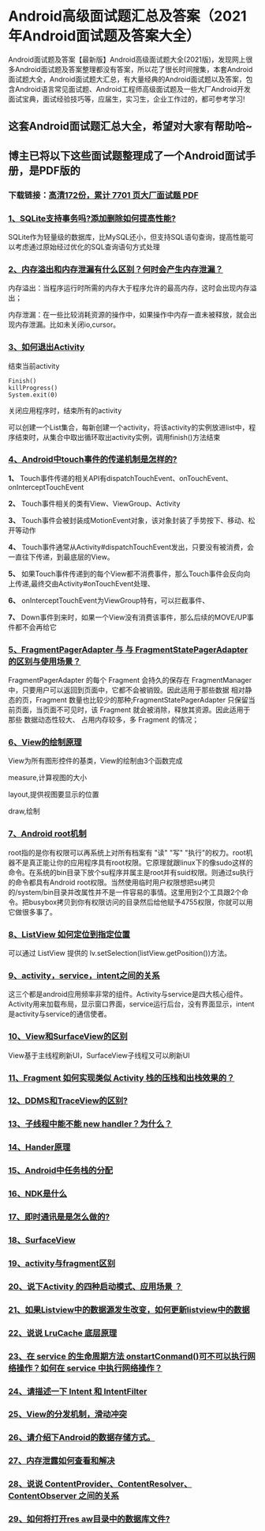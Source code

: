 # Android高级面试题汇总及答案（2021年Android面试题及答案大全）

Android面试题及答案【最新版】Android高级面试题大全(2021版)，发现网上很多Android面试题及答案整理都没有答案，所以花了很长时间搜集，本套Android面试题大全，Android面试题大汇总，有大量经典的Android面试题以及答案，包含Android语言常见面试题、Android工程师高级面试题及一些大厂Android开发面试宝典，面试经验技巧等，应届生，实习生，企业工作过的，都可参考学习!

## 这套Android面试题汇总大全，希望对大家有帮助哈~ 

## 博主已将以下这些面试题整理成了一个Android面试手册，是PDF版的

### 下载链接：[高清172份，累计 7701 页大厂面试题  PDF](https://github.com/javatechnorth/javanorth-itbooks/blob/master/docs/index.md)


### [1、SQLite支持事务吗?添加删除如何提高性能?](https://gitee.com/souyunku/NewDevBooks/blob/master/docs/Android/Android高级面试题汇总及答案（2021年Android面试题及答案大全）.md#1sqlite支持事务吗添加删除如何提高性能)  


SQLite作为轻量级的数据库，比MySQL还小，但支持SQL语句查询，提高性能可以考虑通过原始经过优化的SQL查询语句方式处理


### [2、内存溢出和内存泄漏有什么区别？何时会产生内存泄漏？](https://gitee.com/souyunku/NewDevBooks/blob/master/docs/Android/Android高级面试题汇总及答案（2021年Android面试题及答案大全）.md#2内存溢出和内存泄漏有什么区别何时会产生内存泄漏)  


内存溢出：当程序运行时所需的内存大于程序允许的最高内存，这时会出现内存溢出；

内存泄漏：在一些比较消耗资源的操作中，如果操作中内存一直未被释放，就会出现内存泄漏。比如未关闭io,cursor。


### [3、如何退出Activity](https://gitee.com/souyunku/NewDevBooks/blob/master/docs/Android/Android高级面试题汇总及答案（2021年Android面试题及答案大全）.md#3如何退出activity)  


结束当前activity

```
Finish()
killProgress()
System.exit(0)
```

关闭应用程序时，结束所有的activity

可以创建一个List集合，每新创建一个activity，将该activity的实例放进list中，程序结束时，从集合中取出循环取出activity实例，调用finish()方法结束


### [4、Android中touch事件的传递机制是怎样的?](https://gitee.com/souyunku/NewDevBooks/blob/master/docs/Android/Android高级面试题汇总及答案（2021年Android面试题及答案大全）.md#4android中touch事件的传递机制是怎样的)  


**1、** Touch事件传递的相关API有dispatchTouchEvent、onTouchEvent、onInterceptTouchEvent

**2、** Touch事件相关的类有View、ViewGroup、Activity

**3、** Touch事件会被封装成MotionEvent对象，该对象封装了手势按下、移动、松开等动作

**4、** Touch事件通常从Activity#dispatchTouchEvent发出，只要没有被消费，会一直往下传递，到最底层的View。

**5、** 如果Touch事件传递到的每个View都不消费事件，那么Touch事件会反向向上传递,最终交由Activity#onTouchEvent处理、

**6、** onInterceptTouchEvent为ViewGroup特有，可以拦截事件、

**7、** Down事件到来时，如果一个View没有消费该事件，那么后续的MOVE/UP事件都不会再给它


### [5、FragmentPagerAdapter 与 与 FragmentStatePagerAdapter 的区别与使用场景？](https://gitee.com/souyunku/NewDevBooks/blob/master/docs/Android/Android高级面试题汇总及答案（2021年Android面试题及答案大全）.md#5fragmentpageradapter-与-与-fragmentstatepageradapter-的区别与使用场景)  


FragmentPagerAdapter 的每个 Fragment 会持久的保存在 FragmentManager 中，只要用户可以返回到页面中，它都不会被销毁。因此适用于那些数据 相对静态的页，Fragment 数量也比较少的那种;FragmentStatePagerAdapter 只保留当前页面，当页面不可见时，该 Fragment 就会被消除，释放其资源。因此适用于那些 数据动态性较大、 占用内存较多，多 Fragment 的情况；


### [6、View的绘制原理](https://gitee.com/souyunku/NewDevBooks/blob/master/docs/Android/Android高级面试题汇总及答案（2021年Android面试题及答案大全）.md#6view的绘制原理)  


View为所有图形控件的基类，View的绘制由3个函数完成

measure,计算视图的大小

layout,提供视图要显示的位置

draw,绘制


### [7、Android root机制](https://gitee.com/souyunku/NewDevBooks/blob/master/docs/Android/Android高级面试题汇总及答案（2021年Android面试题及答案大全）.md#7android-root机制)  


root指的是你有权限可以再系统上对所有档案有 "读" "写" "执行"的权力。root机器不是真正能让你的应用程序具有root权限。它原理就跟linux下的像sudo这样的命令。在系统的bin目录下放个su程序并属主是root并有suid权限。则通过su执行的命令都具有Android root权限。当然使用临时用户权限想把su拷贝的/system/bin目录并改属性并不是一件容易的事情。这里用到2个工具跟2个命令。把busybox拷贝到你有权限访问的目录然后给他赋予4755权限，你就可以用它做很多事了。


### [8、ListView 如何定位到指定位置](https://gitee.com/souyunku/NewDevBooks/blob/master/docs/Android/Android高级面试题汇总及答案（2021年Android面试题及答案大全）.md#8listview-如何定位到指定位置)  


可以通过 ListView 提供的 lv.setSelection(listView.getPosition())方法。



### [9、activity，service，intent之间的关系](https://gitee.com/souyunku/NewDevBooks/blob/master/docs/Android/Android高级面试题汇总及答案（2021年Android面试题及答案大全）.md#9activityserviceintent之间的关系)  


这三个都是android应用频率非常的组件。Activity与service是四大核心组件。Activity用来加载布局，显示窗口界面，service运行后台，没有界面显示，intent是activity与service的通信使者。


### [10、View和SurfaceView的区别](https://gitee.com/souyunku/NewDevBooks/blob/master/docs/Android/Android高级面试题汇总及答案（2021年Android面试题及答案大全）.md#10view和surfaceview的区别)  


View基于主线程刷新UI，SurfaceView子线程又可以刷新UI


### [11、Fragment 如何实现类似 Activity 栈的压栈和出栈效果的？](https://gitee.com/souyunku/NewDevBooks/blob/master/docs/Android/Android高级面试题汇总及答案（2021年Android面试题及答案大全）.md#11fragment-如何实现类似-activity-栈的压栈和出栈效果的)  

### [12、DDMS和TraceView的区别?](https://gitee.com/souyunku/NewDevBooks/blob/master/docs/Android/Android高级面试题汇总及答案（2021年Android面试题及答案大全）.md#12ddms和traceview的区别)  

### [13、子线程中能不能 new handler？为什么？](https://gitee.com/souyunku/NewDevBooks/blob/master/docs/Android/Android高级面试题汇总及答案（2021年Android面试题及答案大全）.md#13子线程中能不能-new-handler为什么)  

### [14、Hander原理](https://gitee.com/souyunku/NewDevBooks/blob/master/docs/Android/Android高级面试题汇总及答案（2021年Android面试题及答案大全）.md#14hander原理)  

### [15、Android中任务栈的分配](https://gitee.com/souyunku/NewDevBooks/blob/master/docs/Android/Android高级面试题汇总及答案（2021年Android面试题及答案大全）.md#15android中任务栈的分配)  

### [16、NDK是什么](https://gitee.com/souyunku/NewDevBooks/blob/master/docs/Android/Android高级面试题汇总及答案（2021年Android面试题及答案大全）.md#16ndk是什么)  

### [17、即时通讯是是怎么做的?](https://gitee.com/souyunku/NewDevBooks/blob/master/docs/Android/Android高级面试题汇总及答案（2021年Android面试题及答案大全）.md#17即时通讯是是怎么做的)  

### [18、SurfaceView](https://gitee.com/souyunku/NewDevBooks/blob/master/docs/Android/Android高级面试题汇总及答案（2021年Android面试题及答案大全）.md#18surfaceview)  

### [19、activity与fragment区别](https://gitee.com/souyunku/NewDevBooks/blob/master/docs/Android/Android高级面试题汇总及答案（2021年Android面试题及答案大全）.md#19activity与fragment区别)  

### [20、说下Activity 的四种启动模式、应用场景 ？](https://gitee.com/souyunku/NewDevBooks/blob/master/docs/Android/Android高级面试题汇总及答案（2021年Android面试题及答案大全）.md#20说下activity-的四种启动模式应用场景-)  

### [21、如果Listview中的数据源发生改变，如何更新listview中的数据](https://gitee.com/souyunku/NewDevBooks/blob/master/docs/Android/Android高级面试题汇总及答案（2021年Android面试题及答案大全）.md#21如果listview中的数据源发生改变如何更新listview中的数据)  

### [22、说说 LruCache 底层原理](https://gitee.com/souyunku/NewDevBooks/blob/master/docs/Android/Android高级面试题汇总及答案（2021年Android面试题及答案大全）.md#22说说-lrucache-底层原理)  

### [23、在 service 的生命周期方法 onstartConmand()可不可以执行网络操作？如何在 service 中执行网络操作？](https://gitee.com/souyunku/NewDevBooks/blob/master/docs/Android/Android高级面试题汇总及答案（2021年Android面试题及答案大全）.md#23在-service-的生命周期方法-onstartconmand可不可以执行网络操作如何在-service-中执行网络操作)  

### [24、请描述一下 Intent 和 IntentFilter](https://gitee.com/souyunku/NewDevBooks/blob/master/docs/Android/Android高级面试题汇总及答案（2021年Android面试题及答案大全）.md#24请描述一下-intent-和-intentfilter)  

### [25、View的分发机制，滑动冲突](https://gitee.com/souyunku/NewDevBooks/blob/master/docs/Android/Android高级面试题汇总及答案（2021年Android面试题及答案大全）.md#25view的分发机制滑动冲突)  

### [26、请介绍下Android的数据存储方式。](https://gitee.com/souyunku/NewDevBooks/blob/master/docs/Android/Android高级面试题汇总及答案（2021年Android面试题及答案大全）.md#26请介绍下android的数据存储方式。)  

### [27、内存泄露如何查看和解决](https://gitee.com/souyunku/NewDevBooks/blob/master/docs/Android/Android高级面试题汇总及答案（2021年Android面试题及答案大全）.md#27内存泄露如何查看和解决)  

### [28、说说 ContentProvider、ContentResolver、ContentObserver 之间的关系](https://gitee.com/souyunku/NewDevBooks/blob/master/docs/Android/Android高级面试题汇总及答案（2021年Android面试题及答案大全）.md#28说说-contentprovidercontentresolvercontentobserver-之间的关系)  

### [29、如何将打开res aw目录中的数据库文件?](https://gitee.com/souyunku/NewDevBooks/blob/master/docs/Android/Android高级面试题汇总及答案（2021年Android面试题及答案大全）.md#29如何将打开res-aw目录中的数据库文件)  





